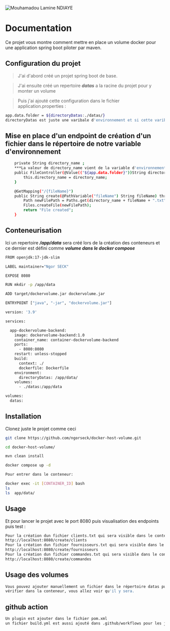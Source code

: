 
![Mouhamadou Lamine NDIAYE](https://img.shields.io/badge/Ngor%20SECK-Java-green)

# Documentation

Ce projet vous montre comment mettre en place un volume docker pour une application spring boot piloter par maven.


## Configuration du projet

> J'ai d'abord créé un projet spring boot de base.

> J'ai ensuite créé un repertoire ***datas*** a la racine du projet pour y monter un volume

> Puis j'ai ajouté cette configuration dans le fichier application.properties : 
```bash
app.data.folder = ${directoryDatas:./datas/}
directoryDatas est juste une varibale d'environnement et si cette varibale nexiste pas alors ***./datas/*** sera la valeur de app.data.folder
```

## Mise en place d'un endpoint de création d'un fichier dans le répertoire de notre variable d'environnement
```bash
    private String directory_name ;
    ***La valeur de directory_name vient de la variable d'environnement ou par défaut c'est le répertoire datas***
    public FileController(@Value(("${app.data.folder}"))String directory_name) {
        this.directory_name = directory_name;
    }

    @GetMapping("/{fileName}")
    public String create(@PathVariable("fileName") String fileName) throws IOException {
        Path newFilePath = Paths.get(directory_name + fileName + ".txt");
        Files.createFile(newFilePath);
        return "File created";
    }
```

## Conteneurisation
Ici un repertoire ***/app/data*** sera créé lors de la création des conteneurs 
et ce dernier est défini comme ***volume dans le docker compose***
```bash
FROM openjdk:17-jdk-slim

LABEL maintainer="Ngor SECK"

EXPOSE 8080

RUN mkdir -p /app/data

ADD target/dockervolume.jar dockervolume.jar

ENTRYPOINT ["java", "-jar", "dockervolume.jar"]
```

```bash
version: '3.9'

services:

  app-dockervolume-backend:
    image: dockervolume-backend:1.0
    container_name: container-dockervolume-backend
    ports:
      - 8080:8080
    restart: unless-stopped
    build:
      context: ./
      dockerfile: Dockerfile
    environment:
      directoryDatas: /app/data/
    volumes:
      - ./datas:/app/data

volumes:
  datas:
```
## Installation

Clonez juste le projet comme ceci

```bash
git clone https://github.com/ngorseck/docker-host-volume.git

cd docker-host-volume/

mvn clean install

docker compose up -d

Pour entrer dans le conteneur:

docker exec -it [CONTAINER_ID] bash
ls
ls  app/data/
```

## Usage

Et pour lancer le projet avec le port 8080 puis visualisation des endpoints puis test :

```bash
Pour la création dun fichier clients.txt qui sera visible dans le conteneur (app/data) et en local (dans le répertoire datas)
http://localhost:8080/create/clients
Pour la création dun fichier fournisseurs.txt qui sera visible dans le conteneur (app/data) et en local (dans le répertoire datas)
http://localhost:8080/create/fournisseurs
Pour la création dun fichier commandes.txt qui sera visible dans le conteneur (app/data) et en local (dans le répertoire datas)
http://localhost:8080/create/commandes
```

## Usage des volumes
```bash
Vous pouvez ajouter manuellement un fichier dans le répertoire datas puis 
vérifier dans la conteneur, vous allez voir qu'il y sera.
```

## github action
```bash
Un plugin est ajouter dans le fichier pom.xml
un fichier build.yml est aussi ajouté dans .github/workflows pour les jobs
```
